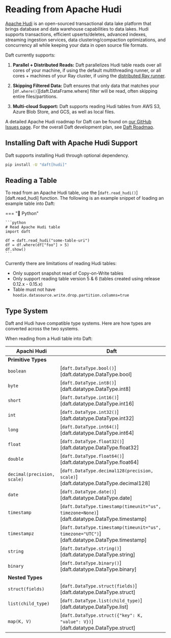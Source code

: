 # Reading from Apache Hudi

[Apache Hudi](https://hudi.apache.org/) is an open-sourced transactional data lake platform that brings database and data warehouse capabilities to data lakes. Hudi supports transactions, efficient upserts/deletes, advanced indexes, streaming ingestion services, data clustering/compaction optimizations, and concurrency all while keeping your data in open source file formats.

Daft currently supports:

1. **Parallel + Distributed Reads:** Daft parallelizes Hudi table reads over all cores of your machine, if using the default multithreading runner, or all cores + machines of your Ray cluster, if using the [distributed Ray runner](../distributed/index.md).

2. **Skipping Filtered Data:** Daft ensures that only data that matches your [`df.where()`][daft.DataFrame.where] filter will be read, often skipping entire files/partitions.

3. **Multi-cloud Support:** Daft supports reading Hudi tables from AWS S3, Azure Blob Store, and GCS, as well as local files.


A detailed Apache Hudi roadmap for Daft can be found on [our GitHub Issues page](https://github.com/Eventual-Inc/Daft/issues/4389). For the overall Daft development plan, see [Daft Roadmap](../roadmap.md).

## Installing Daft with Apache Hudi Support

Daft supports installing Hudi through optional dependency.

```bash
pip install -U "daft[hudi]"
```

## Reading a Table

To read from an Apache Hudi table, use the [`daft.read_hudi()`][daft.read_hudi] function. The following is an example snippet of loading an example table into Daft:

=== "🐍 Python"

    ```python
    # Read Apache Hudi table
    import daft

    df = daft.read_hudi("some-table-uri")
    df = df.where(df["foo"] > 5)
    df.show()
    ```

Currently there are limitations of reading Hudi tables:

- Only support snapshot read of Copy-on-Write tables
- Only support reading table version 5 & 6 (tables created using release 0.12.x - 0.15.x)
- Table must not have `hoodie.datasource.write.drop.partition.columns=true`

## Type System

Daft and Hudi have compatible type systems. Here are how types are converted across the two systems.

When reading from a Hudi table into Daft:

| Apachi Hudi               | Daft                          |
| --------------------- | ----------------------------- |
| **Primitive Types** |
| `boolean`                   | [`daft.DataType.bool()`][daft.datatype.DataType.bool] |
| `byte`                      | [`daft.DataType.int8()`][daft.datatype.DataType.int8] |
| `short`                     | [`daft.DataType.int16()`][daft.datatype.DataType.int16]|
| `int`                       | [`daft.DataType.int32()`][daft.datatype.DataType.int32] |
| `long`                      | [`daft.DataType.int64()`][daft.datatype.DataType.int64] |
| `float`                     | [`daft.DataType.float32()`][daft.datatype.DataType.float32] |
| `double`                    | [`daft.DataType.float64()`][daft.datatype.DataType.float64] |
| `decimal(precision, scale)` | [`daft.DataType.decimal128(precision, scale)`][daft.datatype.DataType.decimal128] |
| `date`                      | [`daft.DataType.date()`][daft.datatype.DataType.date] |
| `timestamp`                 | [`daft.DataType.timestamp(timeunit="us", timezone=None)`][daft.datatype.DataType.timestamp] |
| `timestampz`                | [`daft.DataType.timestamp(timeunit="us", timezone="UTC")`][daft.datatype.DataType.timestamp] |
| `string`                    | [`daft.DataType.string()`][daft.datatype.DataType.string] |
| `binary`                    | [`daft.DataType.binary()`][daft.datatype.DataType.binary] |
| **Nested Types** |
| `struct(fields)`            | [`daft.DataType.struct(fields)`][daft.datatype.DataType.struct] |
| `list(child_type)`          | [`daft.DataType.list(child_type)`][daft.datatype.DataType.list] |
| `map(K, V)`                 | [`daft.DataType.struct({"key": K, "value": V})`][daft.datatype.DataType.struct] |
